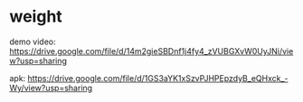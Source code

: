 # weight

demo video:
https://drive.google.com/file/d/14m2gieSBDnf1j4fy4_zVUBGXvW0UyJNi/view?usp=sharing

apk:
https://drive.google.com/file/d/1GS3aYK1xSzvPJHPEpzdyB_eQHxck_-Wy/view?usp=sharing
